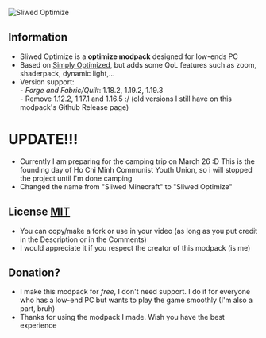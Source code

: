 ![Sliwed Optimize](https://i.imgur.com/QMe8yZj.png)

## Information
- Sliwed Optimize is a **optimize modpack** designed for low-ends PC
- Based on [Simply Optimized](https://modrinth.com/modpack/sop), but adds some QoL features such as zoom, shaderpack, dynamic light,...
- Version support:\
        - *Forge and Fabric/Quilt*: 1.18.2, 1.19.2, 1.19.3  
        - Remove 1.12.2, 1.17.1 and 1.16.5 :/ (old versions I still have on this modpack's Github Release page)
# UPDATE!!!
- Currently I am preparing for the camping trip on March 26 :D This is the founding day of Ho Chi Minh Communist Youth Union, so i will stopped the project until I'm done camping
- Changed the name from "Sliwed Minecraft" to "Sliwed Optimize"
## License [MIT](https://cdn.modrinth.com/licenses/mit.txt)
- You can copy/make a fork or use in your video (as long as you put credit in the Description or in the Comments)
- I would appreciate it if you respect the creator of this modpack (is me)
## Donation?
- I make this modpack for _free_, I don't need support. I do it for everyone who has a low-end PC but wants to play the game smoothly (I'm also a part, bruh)
- Thanks for using the modpack I made. Wish you have the best experience
